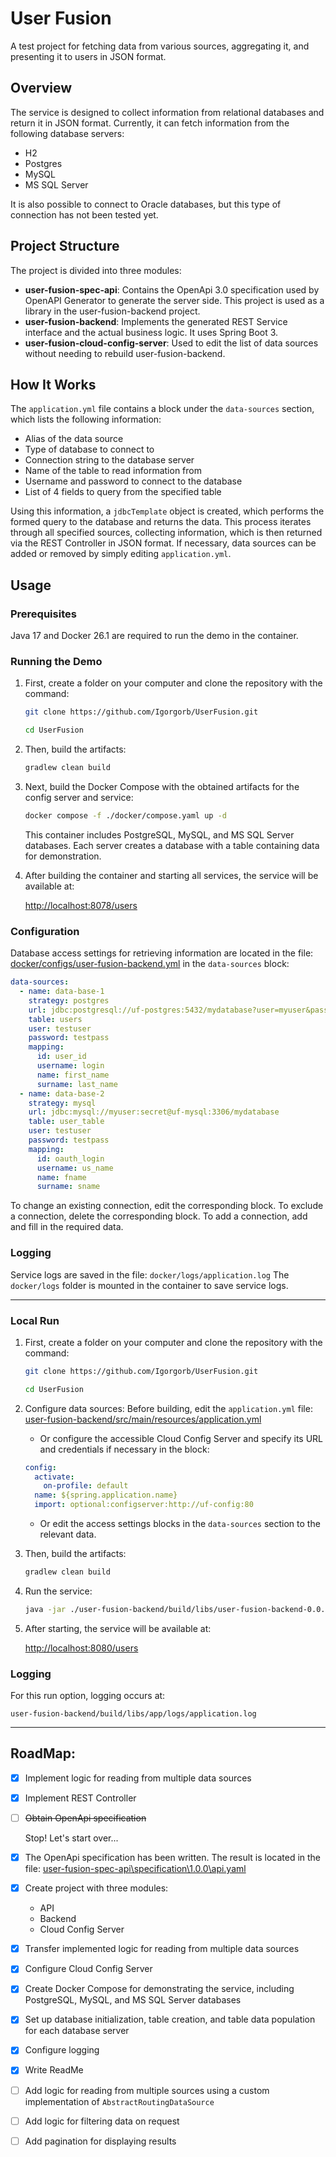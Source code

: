 # User Fusion

A test project for fetching data from various sources, aggregating it, and presenting it to users in JSON format.

## Overview

The service is designed to collect information from relational databases and return it in JSON format. Currently, it can fetch information from the following database servers:
- H2
- Postgres
- MySQL
- MS SQL Server

It is also possible to connect to Oracle databases, but this type of connection has not been tested yet.

## Project Structure

The project is divided into three modules:
- **user-fusion-spec-api**: Contains the OpenApi 3.0 specification used by OpenAPI Generator to generate the server side. This project is used as a library in the user-fusion-backend project.
- **user-fusion-backend**: Implements the generated REST Service interface and the actual business logic. It uses Spring Boot 3.
- **user-fusion-cloud-config-server**: Used to edit the list of data sources without needing to rebuild user-fusion-backend.

## How It Works

The `application.yml` file contains a block under the `data-sources` section, which lists the following information:
- Alias of the data source
- Type of database to connect to
- Connection string to the database server
- Name of the table to read information from
- Username and password to connect to the database
- List of 4 fields to query from the specified table

Using this information, a `jdbcTemplate` object is created, which performs the formed query to the database and returns the data. This process iterates through all specified sources, collecting information, which is then returned via the REST Controller in JSON format. If necessary, data sources can be added or removed by simply editing `application.yml`.

## Usage

### Prerequisites

Java 17 and Docker 26.1 are required to run the demo in the container.

### Running the Demo

1. First, create a folder on your computer and clone the repository with the command:

    ```sh
    git clone https://github.com/Igorgorb/UserFusion.git
    ```
    ```sh
    cd UserFusion
    ```

2. Then, build the artifacts:
    
    ```sh
    gradlew clean build
    ```

3. Next, build the Docker Compose with the obtained artifacts for the config server and service:
    
    ```sh
    docker compose -f ./docker/compose.yaml up -d
    ```

    This container includes PostgreSQL, MySQL, and MS SQL Server databases. Each server creates a database with a table containing data for demonstration.

4. After building the container and starting all services, the service will be available at:

    [http://localhost:8078/users](http://localhost:8078/users)

### Configuration

Database access settings for retrieving information are located in the file:
[docker/configs/user-fusion-backend.yml](./docker/configs/user-fusion-backend.yml) in the `data-sources` block:

```yaml
data-sources:
  - name: data-base-1
    strategy: postgres
    url: jdbc:postgresql://uf-postgres:5432/mydatabase?user=myuser&password=secret&?options=-c%20search_path=test,public
    table: users
    user: testuser
    password: testpass
    mapping:
      id: user_id
      username: login
      name: first_name
      surname: last_name
  - name: data-base-2
    strategy: mysql
    url: jdbc:mysql://myuser:secret@uf-mysql:3306/mydatabase
    table: user_table
    user: testuser
    password: testpass
    mapping:
      id: oauth_login
      username: us_name
      name: fname
      surname: sname
```

To change an existing connection, edit the corresponding block. To exclude a connection, delete the corresponding block. To add a connection, add and fill in the required data.

### Logging

Service logs are saved in the file:
`docker/logs/application.log`
The `docker/logs` folder is mounted in the container to save service logs.

---
### Local Run

1. First, create a folder on your computer and clone the repository with the command:

    ```sh
    git clone https://github.com/Igorgorb/UserFusion.git
    ```
    ```sh
    cd UserFusion
    ```

2. Configure data sources:
   Before building, edit the `application.yml` file:
   [user-fusion-backend/src/main/resources/application.yml](./user-fusion-backend/src/main/resources/application.yml)
   - Or configure the accessible Cloud Config Server and specify its URL and credentials if necessary in the block:

    ```yaml
    config:
      activate:
        on-profile: default
      name: ${spring.application.name}
      import: optional:configserver:http://uf-config:80
    ```

   - Or edit the access settings blocks in the `data-sources` section to the relevant data.

3. Then, build the artifacts:

    ```sh
    gradlew clean build
    ```

4. Run the service:

    ```sh
    java -jar ./user-fusion-backend/build/libs/user-fusion-backend-0.0.1-SNAPSHOT.jar
    ```

5. After starting, the service will be available at:

    [http://localhost:8080/users](http://localhost:8080/users)

### Logging

For this run option, logging occurs at:

`user-fusion-backend/build/libs/app/logs/application.log`

---

## RoadMap:

- [x] Implement logic for reading from multiple data sources
- [x] Implement REST Controller
- [ ] ~~Obtain OpenApi specification~~



  Stop! Let's start over...



- [x] The OpenApi specification has been written. The result is located in the file:
  [user-fusion-spec-api\specification\1.0.0\api.yaml](./user-fusion-spec-api/specification/1.0.0/api.yaml)
- [x] Create project with three modules: 
    - API
    - Backend
    - Cloud Config Server
- [x] Transfer implemented logic for reading from multiple data sources
- [x] Configure Cloud Config Server
- [x] Create Docker Compose for demonstrating the service, including PostgreSQL, MySQL, and MS SQL Server databases
- [x] Set up database initialization, table creation, and table data population for each database server
- [x] Configure logging
- [x] Write ReadMe
- [ ] Add logic for reading from multiple sources using a custom implementation of `AbstractRoutingDataSource`
- [ ] Add logic for filtering data on request
- [ ] Add pagination for displaying results
